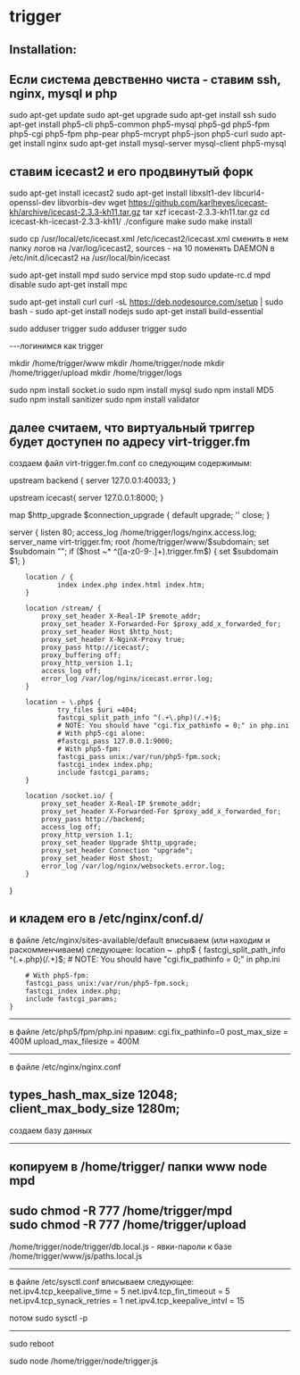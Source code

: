 trigger
========

Installation:
------

Если система девственно чиста - ставим ssh, nginx, mysql и php
--

sudo apt-get update
sudo apt-get upgrade
sudo apt-get install ssh
sudo apt-get install php5-cli php5-common php5-mysql php5-gd php5-fpm php5-cgi php5-fpm php-pear php5-mcrypt php5-json php5-curl
sudo apt-get install nginx
sudo apt-get install mysql-server mysql-client php5-mysql

ставим icecast2 и его продвинутый форк
--

sudo apt-get install icecast2
sudo apt-get install libxslt1-dev libcurl4-openssl-dev libvorbis-dev
wget https://github.com/karlheyes/icecast-kh/archive/icecast-2.3.3-kh11.tar.gz
tar xzf icecast-2.3.3-kh11.tar.gz
cd icecast-kh-icecast-2.3.3-kh11/
./configure
make
sudo make install

sudo cp /usr/local/etc/icecast.xml /etc/icecast2/icecast.xml
сменить в нем папку логов на /var/log/icecast2, sources - на 10
поменять DAEMON в /etc/init.d/icecast2 на /usr/local/bin/icecast

sudo apt-get install mpd
sudo service mpd stop
sudo update-rc.d mpd disable
sudo apt-get install mpc

sudo apt-get install curl
curl -sL https://deb.nodesource.com/setup | sudo bash -
sudo apt-get install nodejs
sudo apt-get install build-essential


sudo adduser trigger
sudo adduser trigger sudo

---логинимся как trigger

mkdir /home/trigger/www
mkdir /home/trigger/node
mkdir /home/trigger/upload
mkdir /home/trigger/logs

sudo npm install socket.io
sudo npm install mysql
sudo npm install MD5
sudo npm install sanitizer
sudo npm install validator

далее считаем, что виртуальный триггер будет доступен по адресу virt-trigger.fm
------------------------
создаем файл virt-trigger.fm.conf со следующим содержимым:

upstream backend {
    server 127.0.0.1:40033;
}

upstream icecast{
    server 127.0.0.1:8000;
}

map $http_upgrade $connection_upgrade {
    default upgrade;
    ''      close;
}

server {
    listen 80;
    access_log  /home/trigger/logs/nginx.access.log;
    server_name virt-trigger.fm;
    root /home/trigger/www/$subdomain;
    set $subdomain "";
    if ($host ~* ^([a-z0-9-\.]+)\.trigger.fm$) {
        set $subdomain $1;
    }


        location / {
                index index.php index.html index.htm;
        }

        location /stream/ {
            proxy_set_header X-Real-IP $remote_addr;
            proxy_set_header X-Forwarded-For $proxy_add_x_forwarded_for;
            proxy_set_header Host $http_host;
            proxy_set_header X-NginX-Proxy true;
            proxy_pass http://icecast/;
            proxy_buffering off;
            proxy_http_version 1.1;
            access_log off;
            error_log /var/log/nginx/icecast.error.log;
        }

        location ~ \.php$ {
                try_files $uri =404;
                fastcgi_split_path_info ^(.+\.php)(/.+)$;
                # NOTE: You should have "cgi.fix_pathinfo = 0;" in php.ini
                # With php5-cgi alone:
                #fastcgi_pass 127.0.0.1:9000;
                # With php5-fpm:
                fastcgi_pass unix:/var/run/php5-fpm.sock;
                fastcgi_index index.php;
                include fastcgi_params;
        }

        location /socket.io/ {
            proxy_set_header X-Real-IP $remote_addr;
            proxy_set_header X-Forwarded-For $proxy_add_x_forwarded_for;
            proxy_pass http://backend;
            access_log off;
            proxy_http_version 1.1;
            proxy_set_header Upgrade $http_upgrade;
            proxy_set_header Connection "upgrade";
            proxy_set_header Host $host;
            error_log /var/log/nginx/websockets.error.log;
        }


}

и кладем его в /etc/nginx/conf.d/
------------------------
в файле /etc/nginx/sites-available/default вписываем (или находим и раскомменчиваем) следующее:
location ~ \.php$ {
		fastcgi_split_path_info ^(.+\.php)(/.+)$;
		# NOTE: You should have "cgi.fix_pathinfo = 0;" in php.ini
	
		# With php5-fpm:
		fastcgi_pass unix:/var/run/php5-fpm.sock;
		fastcgi_index index.php;
		include fastcgi_params;
	}

------------------------
в файле /etc/php5/fpm/php.ini правим:
cgi.fix_pathinfo=0
post_max_size = 400M
upload_max_filesize = 400M

------------------------
в файле /etc/nginx/nginx.conf

types_hash_max_size 12048;
client_max_body_size 1280m;
-----------------------


создаем базу данных

------------------------

копируем в /home/trigger/ папки
www
node
mpd
------------------------
sudo chmod -R 777 /home/trigger/mpd		
sudo chmod -R 777 /home/trigger/upload
------------------------



/home/trigger/node/trigger/db.local.js - явки-пароли к базе
/home/trigger/www/js/paths.local.js

------------------------

в файле /etc/sysctl.conf вписываем следующее:
net.ipv4.tcp_keepalive_time = 5
net.ipv4.tcp_fin_timeout = 5
net.ipv4.tcp_synack_retries = 1
net.ipv4.tcp_keepalive_intvl = 15

потом 
sudo sysctl -p

------------------------

sudo reboot

sudo node /home/trigger/node/trigger.js
